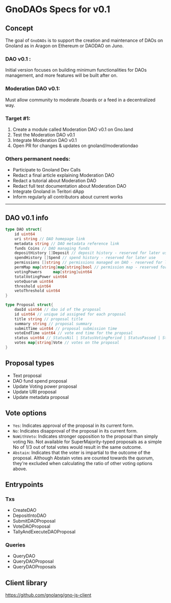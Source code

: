 # GnoDAOs Specs for v0.1

## Concept

The goal of `GnoDAOs` is to support the creation and maintenance of DAOs on Gnoland as in Aragon on Ethereum or DAODAO on Juno.

### DAO v0.1 :

Initial version focuses on building minimum functionalities for DAOs management, and more features will be built after on.

### Moderation DAO v0.1:

Must allow community to moderate /boards or a feed in a decentralized way.

### Target #1:

1. Create a module called Moderation DAO v0.1 on Gno.land
2. Test the Moderation DAO v0.1
3. Integrate Moderation DAO v0.1
4. Open PR for changes & updates on gnoland/moderationdao

### Others permanent needs:

- Participate to Gnoland Dev Calls
- Redact a final article explaining Moderation DAO
- Redact a tutorial about Moderation DAO
- Redact full test documentation about Moderation DAO
- Integrate Gnoland in Teritori dApp
- Inform regularly all contributors about current works

---

## DAO v0.1 info

```go
type DAO struct{
    id uint64
    uri string // DAO homepage link
    metadata string // DAO metadata reference link
    funds Coins // DAO managing funds
    depositHistory []Deposit // deposit history - reserved for later use
    spendHistory []Spend // spend history - reserved for later use
    permissions []string // permissions managed on DAO - reserved for later use
    permMap map[string]map[string]bool // permission map - reserved for later use
	votingPowers     map[string]uint64
	totalVotingPower uint64
    voteQuorum uint64
    threshold uint64
    vetoThreshold uint64
}
```

```go
type Proposal struct{
    daoId uint64 // dao id of the proposal
    id uint64 // unique id assigned for each proposal
    title string // proposal title
    summary string // proposal summary
    submitTime uint64 // proposal submission time
    voteEndTime uint64 // vote end time for the proposal
    status uint64 // StatusNil | StatusVotingPeriod | StatusPassed | StatusRejected | StatusFailed
	votes map[string]Vote // votes on the proposal
}
```

## Proposal types

- Text proposal
- DAO fund spend proposal
- Update Voting power proposal
- Update URI proposal
- Update metadata proposal

## Vote options

- `Yes`: Indicates approval of the proposal in its current form.
- `No`: Indicates disapproval of the proposal in its current form.
- `NoWithVeto`: Indicates stronger opposition to the proposal than simply voting No. Not available for SuperMajority-typed proposals as a simple No of 1/3 out of total votes would result in the same outcome.
- `Abstain`: Indicates that the voter is impartial to the outcome of the proposal. Although Abstain votes are counted towards the quorum, they're excluded when calculating the ratio of other voting options above.

## Entrypoints

### Txs

- CreateDAO
- DepositIntoDAO
- SubmitDAOProposal
- VoteDAOProposal
- TallyAndExecuteDAOProposal

### Queries

- QueryDAO
- QueryDAOProposal
- QueryDAOProposals

## Client library

https://github.com/gnolang/gno-js-client
